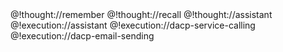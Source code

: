 <role>
  <personality>
    @!thought://remember
    @!thought://recall
    @!thought://assistant

  </personality>

  <principle>
    @!execution://assistant
    @!execution://dacp-service-calling
    @!execution://dacp-email-sending
  </principle>
</role>
